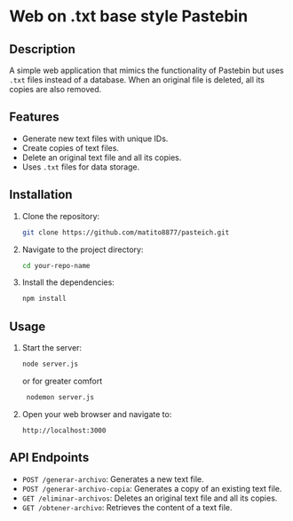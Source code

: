 # Web on .txt base style Pastebin

## Description
A simple web application that mimics the functionality of Pastebin but uses `.txt` files instead of a database. When an original file is deleted, all its copies are also removed.

## Features
- Generate new text files with unique IDs.
- Create copies of text files.
- Delete an original text file and all its copies.
- Uses `.txt` files for data storage.

## Installation
1. Clone the repository:
    ```bash
    git clone https://github.com/matito8877/pasteich.git
    ```
2. Navigate to the project directory:
    ```bash
    cd your-repo-name
    ```
3. Install the dependencies:
    ```bash
    npm install
    ```

## Usage
1. Start the server:
    ```bash
    node server.js
    ```
    or for greater comfort
   ```bash
    nodemon server.js
    ```
3. Open your web browser and navigate to:
    ```
    http://localhost:3000
    ```

## API Endpoints
- `POST /generar-archivo`: Generates a new text file.
- `POST /generar-archivo-copia`: Generates a copy of an existing text file.
- `GET /eliminar-archivos`: Deletes an original text file and all its copies.
- `GET /obtener-archivo`: Retrieves the content of a text file.
